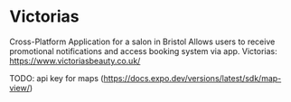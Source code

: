 # Victorias

Cross-Platform Application for a salon in Bristol Allows users to receive promotional notifications and access booking system via app.
Victorias: https://www.victoriasbeauty.co.uk/

TODO:
api key for maps (https://docs.expo.dev/versions/latest/sdk/map-view/)
